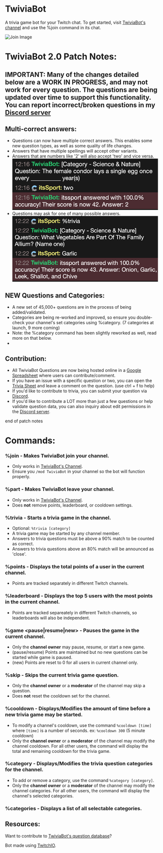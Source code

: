 # TwiviaBot

A trivia game bot for your Twitch chat. To get started, visit [TwiviaBot's channel](https://www.twitch.tv/twiviabot) and use the %join command in its chat. 

![Join Image](/images/join.png)



# TwiviaBot 2.0 Patch Notes:


## IMPORTANT: Many of the changes detailed below are a WORK IN PROGRESS, and may not work for every question. The questions are being updated over time to support this functionality. You can report incorrect/broken questions in my [Discord server](https://www.discord.gg/hMcbSTFCnU)


## Multi-correct answers:

  - Questions can now have multiple correct answers. This enables some new question types, as well as some quality of life changes.
  - Answers that have multiple spellings will accept other variants. 
  - Answers that are numbers like '2' will also accept 'two' and vice versa.
  ![Example](/images/two.png)
  - Questions may ask for one of many possible answers.
  ![Example](/images/garlic.png)


## NEW Questions and Categories: 
  - A new set of 45,000+ questions are in the process of being added/validated. 
  - Categories are being re-worked and improved, so ensure you double-check your channel's set categories using %category. (7 categories at launch, 9 more coming)
  - Note: the %category command has been slightly reworked as well, read more on that below.
  - 

## Contribution:
  - All TwiviaBot Questions are now being hosted online in a [Google Spreadsheet](https://docs.google.com/spreadsheets/d/157Gb7JkwZvq26bz_wJVCn4x3H-iqNZ59/edit?usp=sharing&ouid=111078275511657347073&rtpof=true&sd=true) where users can contribute/comment. 
  - If you have an issue with a specific question or two, you can open the [Trivia Sheet](https://docs.google.com/spreadsheets/d/157Gb7JkwZvq26bz_wJVCn4x3H-iqNZ59/edit?usp=sharing&ouid=111078275511657347073&rtpof=true&sd=true) and leave a comment on the question. (use ctrl + f to help)
  - If you'd like to contribute to trivia, you can submit your question via [Discord](https://www.discord.gg/hMcbSTFCnU). 
  - If you'd like to contribute a LOT more than just a few questions or help validate question data, you can also inquiry about edit permissions in the [Discord server](https://www.discord.gg/hMcbSTFCnU). 

end of patch notes



# Commands:

### %join - Makes TwiviaBot join your channel.
 - Only works in [TwiviaBot's Channel](https://www.twitch.tv/twiviabot).
 - Ensure you `/mod TwiviaBot` in your channel so the bot will function properly.

### %part - Makes TwiviaBot leave your channel.
 - Only works in [TwiviaBot's Channel](https://www.twitch.tv/twiviabot).
 - Does **not** remove points, leaderboard, or cooldown settings.

### %trivia - Starts a trivia game in the channel.
- Optional: `%trivia [category]`
- A trivia game may be started by any channel member.
- Answers to trivia questions must be above a 90% match to be counted as correct.
- Answers to trivia questions above an 80% match will be announced as 'close'.

### %points - Displays the total points of a user in the current channel.
- Points are tracked separately in different Twitch channels.

### %leaderboard - Displays the top 5 users with the most points in the current channel.
- Points are tracked separeately in different Twitch channels, so leaderboards will also be independent.

### %game <pause|resume|new> - Pauses the game in the current channel.
- Only the **channel owner** may pause, resume, or start a new game.
- (pause/resume) Points are maintained but no new questions can be started while game is paused.
- (new) Points are reset to 0 for all users in current channel only.

### %skip - Skips the current trivia game question.
- Only the **channel owner** or a **moderator** of the channel may skip a question.
- Does **not** reset the cooldown set for the channel. 

### %cooldown - Displays/Modifies the amount of time before a new trivia game may be started.
- To modify a channel's cooldown, use the command `%cooldown [time]` where `[time]` is a number of seconds. ex: `%cooldown 300` (5 minute cooldown)
- Only the **channel owner** or a **moderator** of the channel may modify the channel cooldown. For all other users, the command will display the total and remaining cooldown for the trivia game. 

### %category - Displays/Modifies the trivia question categories for the channel.
- To add or remove a category, use the command `%category [category]`.
- Only the **channel owner** or a **moderator** of the channel may modify the channel categories. For all other users, the command will display the channel's selected categories. 

### %categories - Displays a list of all selectable categories.

## Resources:

Want to contribute to [TwiviaBot's question database](https://docs.google.com/spreadsheets/d/157Gb7JkwZvq26bz_wJVCn4x3H-iqNZ59/edit?usp=sharing&ouid=111078275511657347073&rtpof=true&sd=true)?

Bot made using [TwitchIO](https://twitchio.dev/en/latest/index.html).

